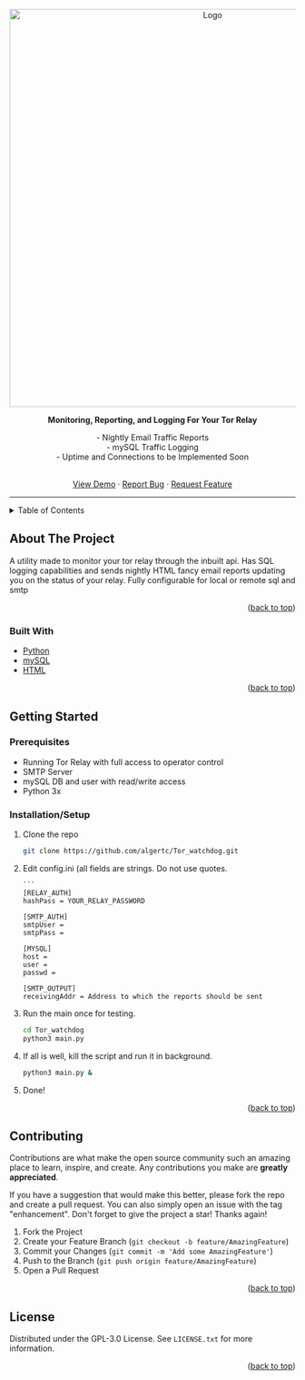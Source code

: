 <div id="top"></div>

<!-- PROJECT LOGO -->
<br />
<div align="center">
  <a href="https://charliealgert.com/">
    <img src="https://charliealgert.com/Watchdog.png" alt="Logo" width="700" height="">
  </a>
  <p align="center">
    <strong>Monitoring, Reporting, and Logging For Your Tor Relay</strong>
    

<center> - Nightly Email Traffic Reports</center>
<center>  - mySQL Traffic Logging </center>
<center> - Uptime and Connections to be Implemented Soon</center>

</p>
<br/>
    <center>
    <a href="https://https://github.com/algertc/Tor_watchdog">View Demo</a>
    ·
    <a href="https://https://github.com/algertc/Tor_watchdog/issues">Report Bug</a>
    ·
    <a href="https://https://github.com/algertc/Tor_watchdog/issues">Request Feature</a>
    </center>
    <hr/>
  </p>
</div>



<!-- TABLE OF CONTENTS -->
<details>
  <summary>Table of Contents</summary>
  <ol>
    <li>
      <a href="#about-the-project">About The Project</a>
      <ul>
        <li><a href="#built-with">Built With</a></li>
      </ul>
    </li>
    <li>
      <a href="#getting-started">Getting Started</a>
      <ul>
        <li><a href="#prerequisites">Prerequisites</a></li>
        <li><a href="#installation">Installation</a></li>
      </ul>
    </li>
    <li><a href="#usage">Usage</a></li>
    <li><a href="#roadmap">Roadmap</a></li>
    <li><a href="#contributing">Contributing</a></li>
    <li><a href="#license">License</a></li>
    <li><a href="#contact">Contact</a></li>
    <li><a href="#acknowledgments">Acknowledgments</a></li>
  </ol>
</details>



<!-- ABOUT THE PROJECT -->
## About The Project

A utility made to monitor your tor relay through the inbuilt api. Has SQL logging capabilities and sends nightly HTML fancy email reports updating you on the status of your relay. Fully configurable for local or remote sql and smtp

<p align="right">(<a href="#top">back to top</a>)</p>


### Built With

* [Python](https://python.org/)
* [mySQL](https://www.mysql.com/)
* [HTML](https://vuejs.org/)
<p align="right">(<a href="#top">back to top</a>)</p>

<!-- GETTING STARTED -->
## Getting Started

### Prerequisites

 - Running Tor Relay with full access to operator control
 - SMTP Server
 - mySQL DB and user with read/write access
 - Python 3x

### Installation/Setup
 1. Clone the repo
	   ```sh
	   git clone https://github.com/algertc/Tor_watchdog.git
	   ```
 2. Edit config.ini (all fields are strings. Do not use quotes.

		```
		[RELAY_AUTH]
		hashPass = YOUR_RELAY_PASSWORD

		[SMTP_AUTH]
		smtpUser = 
		smtpPass = 

		[MYSQL]
		host = 
		user = 
		passwd = 

		[SMTP_OUTPUT]
		receivingAddr = Address to which the reports should be sent

 3. Run the main once for testing. 
  	   ```sh
	   cd Tor_watchdog
	   python3 main.py
	   ```

 4. If all is well, kill the script and run it in background.
  	   ```sh
	   python3 main.py &
	   ```
 6. Done!

<p align="right">(<a href="#top">back to top</a>)</p>


<!-- CONTRIBUTING -->
## Contributing

Contributions are what make the open source community such an amazing place to learn, inspire, and create. Any contributions you make are **greatly appreciated**.

If you have a suggestion that would make this better, please fork the repo and create a pull request. You can also simply open an issue with the tag "enhancement".
Don't forget to give the project a star! Thanks again!

1. Fork the Project
2. Create your Feature Branch (`git checkout -b feature/AmazingFeature`)
3. Commit your Changes (`git commit -m 'Add some AmazingFeature'`)
4. Push to the Branch (`git push origin feature/AmazingFeature`)
5. Open a Pull Request

<p align="right">(<a href="#top">back to top</a>)</p>



<!-- LICENSE -->
## License

Distributed under the GPL-3.0 License. See `LICENSE.txt` for more information.

<p align="right">(<a href="#top">back to top</a>)</p>
